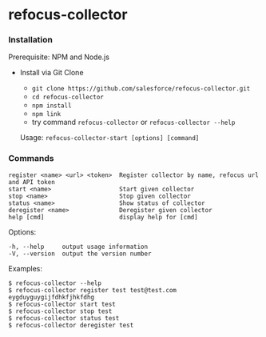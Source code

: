 # refocus-collector

### Installation

Prerequisite: NPM and Node.js

* Install via Git Clone
    * ```git clone https://github.com/salesforce/refocus-collector.git```
    * ```cd refocus-collector```
    * ```npm install```
    * ```npm link```
    * try command ```refocus-collector```  or ```refocus-collector --help```

  Usage: ```refocus-collector-start [options] [command]```


### Commands

    register <name> <url> <token>  Register collector by name, refocus url and API token
    start <name>                   Start given collector
    stop <name>                    Stop given collector
    status <name>                  Show status of collector
    deregister <name>              Deregister given collector
    help [cmd]                     display help for [cmd]

  Options:

    -h, --help     output usage information
    -V, --version  output the version number

  Examples:

    $ refocus-collector --help
    $ refocus-collector register test test@test.com eygduyguygijfdhkfjhkfdhg
    $ refocus-collector start test
    $ refocus-collector stop test
    $ refocus-collector status test
    $ refocus-collector deregister test
